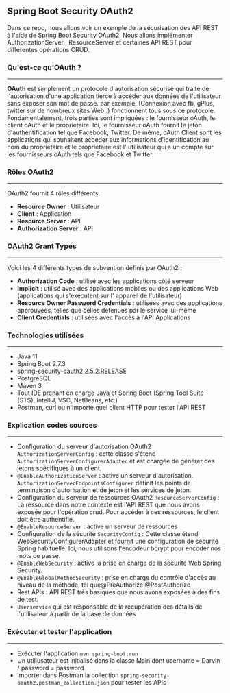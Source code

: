 ## Spring Boot Security OAuth2

Dans ce repo, nous allons voir un exemple de la sécurisation des API REST à l'aide de Spring Boot Security OAuth2. Nous
allons
implémenter AuthorizationServer , ResourceServer et certaines API REST pour différentes opérations CRUD.

### Qu'est-ce qu'OAuth ?
---
**OAuth** est simplement un protocole d'autorisation sécurisé qui traite de l'autorisation d'une application tierce à
accéder aux données de l'utilisateur sans exposer son mot de passe. par exemple. (Connexion avec fb, gPlus, twitter sur
de nombreux sites Web..) fonctionnent tous sous ce protocole.
Fondamentalement, trois parties sont impliquées : le fournisseur oAuth, le client oAuth et le propriétaire. Ici, le
fournisseur oAuth fournit le jeton d'authentification tel que Facebook, Twitter. De même, oAuth Client sont les
applications qui souhaitent accéder aux informations d'identification au nom du propriétaire et le propriétaire est l'
utilisateur qui a un compte sur les fournisseurs oAuth tels que Facebook et Twitter.

### Rôles OAuth2
---
OAuth2 fournit 4 rôles différents.

- **Resource Owner** : Utilisateur
- **Client** : Application
- **Resource Server** : API
- **Authorization Server** : API

### OAuth2 Grant Types
---
Voici les 4 différents types de subvention définis par OAuth2 :

- **Authorization Code** : utilisé avec les applications côté serveur
- **Implicit** : utilisé avec des applications mobiles ou des applications Web (applications qui s'exécutent sur l'
  appareil de l'utilisateur)
- **Resource Owner Password Credentials** : utilisées avec des applications approuvées, telles que celles détenues par
  le service lui-même
- **Client Credentials** : utilisées avec l'accès à l'API Applications

### Technologies utilisées
---

- Java 11
- Spring Boot 2.7.3
- spring-security-oauth2 2.5.2.RELEASE
- PostgreSQL
- Maven 3
- Tout IDE prenant en charge Java et Spring Boot (Spring Tool Suite (STS), IntelliJ, VSC, NetBeans, etc.)
- Postman, curl ou n'importe quel client HTTP pour tester l'API REST

### Explication codes sources
---

- Configuration du serveur d'autorisation OAuth2 `AuthorizationServerConfig` : cette classe
  s'étend `AuthorizationServerConfigurerAdapter` et est chargée de générer des jetons spécifiques à un client.
- `@EnableAuthorizationServer` : active un serveur d'autorisation. `AuthorizationServerEndpointsConfigurer` définit les
  points de terminaison d'autorisation et de jeton et les services de jeton.
- Configuration du serveur de ressources OAuth2 `ResourceServerConfig` : La ressource dans notre contexte est l'API REST
  que nous avons exposée pour l'opération crud. Pour accéder à ces ressources, le client doit être authentifié.
- `@EnableResourceServer` : active un serveur de ressources
- Configuration de la sécurité `SecurityConfig` : Cette classe étend WebSecurityConfigurerAdapter et fournit une
  configuration de sécurité Spring habituelle. Ici, nous utilisons l'encodeur bcrypt pour encoder nos mots de passe.
- `@EnableWebSecurity` : active la prise en charge de la sécurité Web Spring Security.
- `@EnableGlobalMethodSecurity` : prise en charge du contrôle d'accès au niveau de la méthode, tel que@PreAuthorize
  @PostAuthorize
- Rest APIs : API REST très basiques que nous avons exposées à des fins de test.
- `Userservice` qui est responsable de la récupération des détails de l'utilisateur à partir de la base de données.

### Exécuter et tester l'application
---

- Exécuter l'application `mvn spring-boot:run`
- Un utiliusateur est initialisé dans la classe Main dont username = Darvin / password = password
- Importer dans Postman la collection `spring-security-oauth2.postman_collection.json` pour tester les APIs